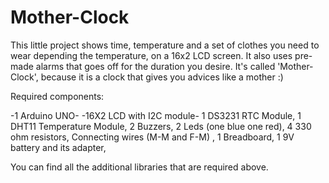 # Mother-Clock

This little project shows time, temperature and a set of clothes you need to wear depending the temperature, on a 16x2 LCD screen.
It also uses pre-made alarms that goes off for the duration you desire.
It's called 'Mother-Clock', because it is a clock that gives you advices like a mother :)

Required components: 

-1 Arduino UNO-
-16X2 LCD with I2C module-
1	DS3231 RTC Module,
1 DHT11 Temperature Module,
2	Buzzers,
2 Leds (one blue one red),
4	330 ohm resistors,
Connecting wires (M-M and F-M) ,
1	Breadboard,
1 9V battery and its adapter,

You can find all the additional libraries that are required above.
